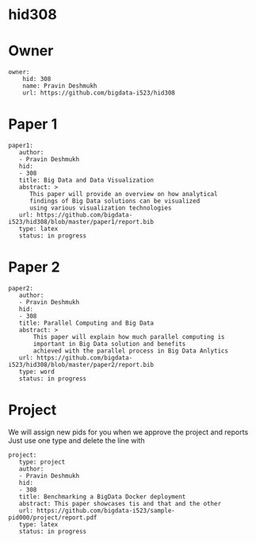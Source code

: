 # hid308

# Owner

```
owner:
    hid: 308
    name: Pravin Deshmukh
    url: https://github.com/bigdata-i523/hid308
```

# Paper 1

```
paper1:
   author:
   - Pravin Deshmukh
   hid:
   - 308
   title: Big Data and Data Visualization
   abstract: >
      This paper will provide an overview on how analytical
      findings of Big Data solutions can be visualized
      using various visualization technologies
   url: https://github.com/bigdata-i523/hid308/blob/master/paper1/report.bib
   type: latex
   status: in progress
```
   
# Paper 2

```
paper2:
   author: 
   - Pravin Deshmukh
   hid:
   - 308
   title: Parallel Computing and Big Data
   abstract: >
       This paper will explain how much parallel computing is
       important in Big Data solution and benefits
       achieved with the parallel process in Big Data Anlytics
   url: https://github.com/bigdata-i523/hid308/blob/master/paper2/report.bib
   type: word
   status: in progress
```

# Project 

We will assign new pids for you when we approve the project and reports   
Just use one type and delete the line with 

```
project:
   type: project
   author: 
   - Pravin Deshmukh
   hid:
   - 308
   title: Benchmarking a BigData Docker deployment
   abstract: This paper showcases tis and that and the other 
   url: https://github.com/bigdata-i523/sample-pid000/project/report.pdf
   type: latex
   status: in progress
``` 
